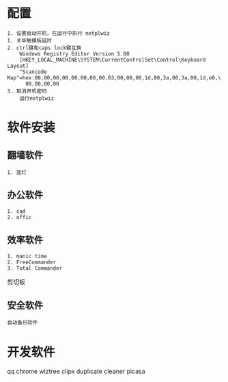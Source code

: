 # 配置
    1. 设置自动开机，在运行中执行 netplwiz
    1. 关毕触摸板延时
    2. ctrl键和caps lock键互换
        Windows Registry Editor Version 5.00
        [HKEY_LOCAL_MACHINE\SYSTEM\CurrentControlSet\Control\Keyboard Layout]
        "Scancode Map"=hex:00,00,00,00,00,00,00,00,03,00,00,00,1d,00,3a,00,3a,00,1d,e0,\
          00,00,00,00
    3. 取消开机密码
        运行netplwiz
# 软件安装
## 翻墙软件
    1. 篮灯
## 办公软件
    1. cad
    2. offic
## 效率软件
    1. manic time
    2. FreeCommander
    3. Total Commander
剪切板
## 安全软件
    自动备份软件
# 开发软件
qq
chrome
wiztree
clipx
duplicate cleaner
picasa
